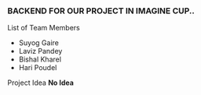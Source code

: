 ### BACKEND FOR OUR PROJECT IN IMAGINE CUP..

List of Team Members
- Suyog Gaire
- Laviz Pandey
- Bishal Kharel
- Hari Poudel


Project Idea
**No Idea**